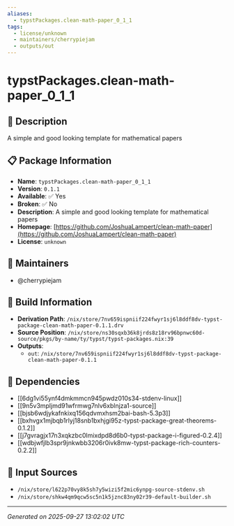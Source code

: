 ```yaml
---
aliases:
  - typstPackages.clean-math-paper_0_1_1
tags:
  - license/unknown
  - maintainers/cherrypiejam
  - outputs/out
---
```


# typstPackages.clean-math-paper_0_1_1

## 📝 Description

A simple and good looking template for mathematical papers

## 📋 Package Information

- **Name**: `typstPackages.clean-math-paper_0_1_1`
- **Version**: `0.1.1`
- **Available**: ✅ Yes
- **Broken**: ✅ No
- **Description**: A simple and good looking template for mathematical papers
- **Homepage**: [https://github.com/JoshuaLampert/clean-math-paper](https://github.com/JoshuaLampert/clean-math-paper)
- **License**: `unknown`
## 👥 Maintainers

- @cherrypiejam


## 🔧 Build Information

- **Derivation Path**: `/nix/store/7nv659ispniif224fwyr1sj6l8ddf8dv-typst-package-clean-math-paper-0.1.1.drv`
- **Source Position**: `/nix/store/ns30sqxb36k8jrds8z18rv96bpnwc60d-source/pkgs/by-name/ty/typst/typst-packages.nix:39`
- **Outputs**:
  - `out`:  `/nix/store/7nv659ispniif224fwyr1sj6l8ddf8dv-typst-package-clean-math-paper-0.1.1`

## 🔗 Dependencies

- [[6dg1vi55ynf4dmkmmcn945pwdz010s34-stdenv-linux]]
- [[9n5v3mpljmd91wfrmwg7nlv6xblnjza1-source]]
- [[bjsb6wdjykafnkixq156qdvmxhsm2bai-bash-5.3p3]]
- [[bxhvgx1mjbqb1rlyj18snb1bxhjgi95z-typst-package-great-theorems-0.1.2]]
- [[j7gvragjx17n3xqkzbc0lmixdpd8d6b0-typst-package-i-figured-0.2.4]]
- [[wdbjwfjlb3spr9jnkwbb3206r0ivk8mw-typst-package-rich-counters-0.2.2]]

## 📁 Input Sources

- `/nix/store/l622p70vy8k5sh7y5wizi5f2mic6ynpg-source-stdenv.sh`
- `/nix/store/shkw4qm9qcw5sc5n1k5jznc83ny02r39-default-builder.sh`

---
*Generated on 2025-09-27 13:02:02 UTC*
